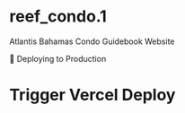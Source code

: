 # reef_condo.1
Atlantis Bahamas Condo Guidebook Website

🚀 Deploying to Production
# Trigger Vercel Deploy
